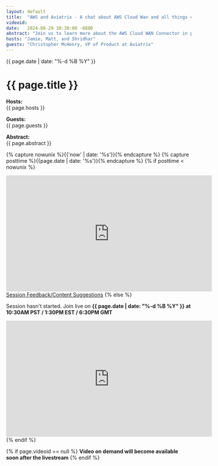 ```yaml
---
layout: default
title:  "AWS and Aviatrix - A chat about AWS Cloud Wan and all things cloud connectivity"
videoid: 
date:   2024-08-29 10:30:00 -0800
abstract: "Join us to learn more about the AWS Cloud WAN Connector in partnership with Aviatrix. <br> <br> The AWS Cloud WAN Connector facilitates automatic integration of Aviatrix transit gateways with AWS Cloud WAN, allowing users to extend their AWS-centric operations to a multi-cloud strategy effortlessly. <br> <br> In this session, we’ll demonstrate how this solution automates the provisioning of transit gateways, the creation of network domains, and the establishment of BGP over GRE connections to Cloud WAN hubs, ensuring consistent network segmentation across environments. <br> <br> By leveraging event-driven automation and running on the Aviatrix Extensibility Framework, the connector streamlines network management, reduces manual intervention, and enhances operational efficiency for organizations using AWS as their primary cloud. <br> <br> We’ll also discuss how using the new CloudWAN Service Insertion integration, customers can now achieve centralized east-west and internet-egress inspection, secure multi-cloud connectivity, encrypt on-premises connectivity end-to-end, secure connectivity to AWS partitions such as AWS China and AWS GovCloud, and provide B2B connectivity with partners."
hosts: "Jamie, Matt, and Shridhar"
guests: "Christopher McHenry, VP of Product at Aviatrix"
---
```

<div class="content-area">
  <span class="date">{{ page.date | date: "%-d %B %Y" }}</span>

  <h1>{{ page.title }}</h1>

  <p><b>Hosts:</b><br>{{ page.hosts }}</p>
  <p><b>Guests:</b><br>{{ page.guests }}</p>
  <div class="abstract">
    <b>Abstract:</b><br>{{ page.abstract }}
  </div>

  {% capture nowunix %}{{'now' | date: '%s'}}{% endcapture %}
  {% capture posttime %}{{page.date | date: '%s'}}{% endcapture %}
  {% if posttime < nowunix %}   
    <div class="video-container">
      <iframe src="https://player.twitch.tv/?video={{ page.videoid }}&parent=www.theroutingloop.net&parent=127.0.0.1&autoplay=false" height="315" width="560" allowfullscreen="" frameborder="0"></iframe>
    </div>
    <a href="https://pulse.aws/survey/6ONETCNV" class="button">Session Feedback/Content Suggestions</a>
  {% else %}
    <p>Session hasn't started. Join live on <b>{{ page.date | date: "%-d %B %Y" }} at 10:30AM PST / 1:30PM EST / 6:30PM GMT</b></p>
    <div class="video-container">
      <iframe src="https://player.twitch.tv/?channel=aws&parent=www.theroutingloop.net&parent=127.0.0.1&autoplay=false" height="315" width="560" allowfullscreen="" frameborder="0"></iframe>
    </div>
  {% endif %}

  {% if page.videoid == null %}
    <b>Video on demand will become available soon after the livestream</b>
  {% endif %}
</div>